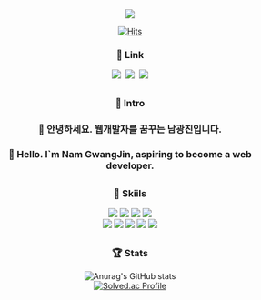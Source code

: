 <div align="center">

<img src="https://capsule-render.vercel.app/api?type=venom&height=300&color=gradient&text=WELCOME%20TO%20MY%20GITHUB&fontAlign=50&animation=fadeIn&textBg=false&reversal=false&section=header&fontColor=fffff&fontSize=60" />

[![Hits](https://hits.seeyoufarm.com/api/count/incr/badge.svg?url=https%3A%2F%2Fgithub.com%2FNamGwangJin%2F&count_bg=%23263147&title_bg=%23667DF7&icon=&icon_color=%23985B5B&title=hits&edge_flat=false)](https://hits.seeyoufarm.com)

### 📄 Link
<a href="mailto:n45202605@gmail.com"><img src="https://img.shields.io/badge/Gmail-EA4335?style=flat-square&logo=gmail&logoColor=white"/></a>&nbsp;
<a href="https://www.notion.so/Nam-Gwang-Jin-a645c5daae724676bf8151704556ec59"><img src="https://img.shields.io/badge/Notion-000000?style=flat-square&logo=notion&logoColor=white"/></a>&nbsp;
<a href="https://memoir-of-developer.tistory.com/"><img src="https://img.shields.io/badge/BLOG-FF4785?style=flat-square&logo=tistory&logoColor=white"/></a>
##
### 🧑 Intro
### 🙌 안녕하세요. **웹개발자**를 꿈꾸는 남광진입니다.<br>
### 🙌  Hello. I`m Nam GwangJin, aspiring to become a **web developer**.
##
### 💪 Skiils

<a><img src="https://img.shields.io/badge/Java-13448F?style=flat-square&logo=openjdk&logoColor=white"/></a>
<a><img src="https://img.shields.io/badge/SpringBoot-6DB33F?style=flat-square&logo=SpringBoot&logoColor=white"/></a>
<a><img src="https://img.shields.io/badge/Python-3776AB?style=flat-square&logo=python&logoColor=white"/></a>
<a><img src="https://img.shields.io/badge/MySQL-4479A1?style=flat-square&logo=mysql&logoColor=white"/></a>  
<a><img src="https://img.shields.io/badge/HTML5-E34F26?style=flat-square&logo=html5&logoColor=white"/></a>
<a><img src="https://img.shields.io/badge/CSS3-1572B6?style=flat-square&logo=css3&logoColor=white"/></a> 
<a><img src="https://img.shields.io/badge/JavaScript-F7DF1E?style=flat-square&logo=JavaScript&logoColor=black"/></a>
<a><img src="https://img.shields.io/badge/jQuery-0769AD?style=flat-square&logo=jquery&logoColor=white"/></a>
<a><img src="https://img.shields.io/badge/React-20232A?style=flat-square&logo=react&logoColor=61DAFB"/></a>
##
### 🏆 Stats
![Anurag's GitHub stats](https://github-readme-stats.vercel.app/api?username=NamGwangJin&show_icons=true&theme=dark)<br>
[![Solved.ac Profile](http://mazassumnida.wtf/api/v2/generate_badge?boj=developgj)](https://solved.ac/developgj/)
</div>
